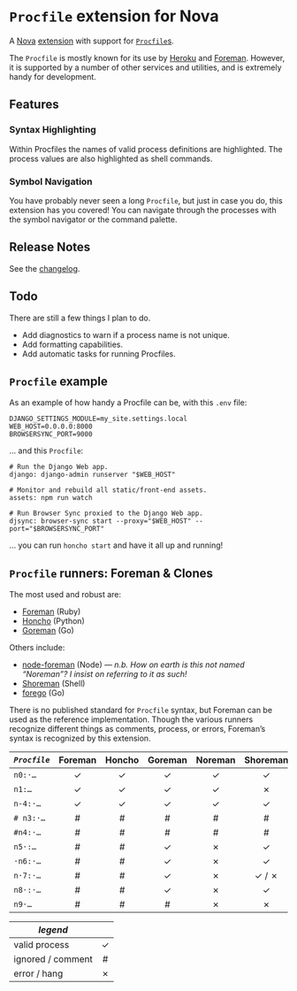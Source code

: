 # `Procfile` extension for Nova

A [Nova][nova] [extension][novaext] with support for [`Procfile`s][heroku].

The `Procfile` is mostly known for its use by [Heroku][] and [Foreman][]. However, it is
supported by a number of other services and utilities, and is extremely handy for
development.

## Features

### Syntax Highlighting

Within Procfiles the names of valid process definitions are highlighted. The process
values are also highlighted as shell commands.

### Symbol Navigation

You have probably never seen a long `Procfile`, but just in case you do, this extension
has you covered! You can navigate through the processes with the symbol navigator or the
command palette.

## Release Notes

See the [changelog](./CHANGELOG.md).

## Todo

There are still a few things I plan to do.

- Add diagnostics to warn if a process name is not unique.
- Add formatting capabilities.
- Add automatic tasks for running Procfiles.

## `Procfile` example

As an example of how handy a Procfile can be, with this `.env` file:

```dotenv
DJANGO_SETTINGS_MODULE=my_site.settings.local
WEB_HOST=0.0.0.0:8000
BROWSERSYNC_PORT=9000
```

… and this `Procfile`:

```procfile
# Run the Django Web app.
django: django-admin runserver "$WEB_HOST"

# Monitor and rebuild all static/front-end assets.
assets: npm run watch

# Run Browser Sync proxied to the Django Web app.
djsync: browser-sync start --proxy="$WEB_HOST" --port="$BROWSERSYNC_PORT"
```

… you can run `honcho start` and have it all up and running!

## `Procfile` runners: Foreman & Clones

The most used and robust are:

- [Foreman][] (Ruby)
- [Honcho][] (Python)
- [Goreman][] (Go)

Others include:

- [node-foreman][noreman] (Node) _— n.b. How on earth is this not named “Noreman”? I
  insist on referring to it as such!_
- [Shoreman][] (Shell)
- [forego][] (Go)

[nova]: https://nova.app/
[novaext]: https://extensions.panic.com
[heroku]: https://devcenter.heroku.com/articles/procfile
[foreman]: http://ddollar.github.io/foreman/
[honcho]: https://github.com/nickstenning/honcho
[goreman]: https://github.com/mattn/goreman
[noreman]: https://github.com/strongloop/node-foreman
[shoreman]: https://github.com/chrismytton/shoreman
[forego]: https://github.com/ddollar/forego

There is no published standard for `Procfile` syntax, but Foreman can be used as the
reference implementation. Though the various runners recognize different things as
comments, process, or errors, Foreman’s syntax is recognized by this extension.

| _`Procfile`_ | Foreman | Honcho | Goreman | Noreman | Shoreman | forego |
| ------------ | :-----: | :----: | :-----: | :-----: | :------: | :----: |
| `n0:·…`      |    ✓    |   ✓    |    ✓    |    ✓    |    ✓     |   ✓    |
| `n1:…`       |    ✓    |   ✓    |    ✓    |    ✓    |    ✗     |   ✓    |
| `n-4:·…`     |    ✓    |   ✓    |    ✓    |    ✓    |    ✓     |   ✓    |
| `# n3:·…`    |    #    |   #    |    #    |    #    |    #     |   ✗    |
| `#n4:·…`     |    #    |   #    |    #    |    #    |    #     |   ✗    |
| `n5·:…`      |    #    |   #    |    ✓    |    ✗    |    ✓     |   ✗    |
| `·n6:·…`     |    #    |   #    |    ✓    |    ✗    |    ✓     |   ✗    |
| `n·7:·…`     |    #    |   #    |    ✓    |    ✗    |  ✓ / ✗   |   ✗    |
| `n8·:·…`     |    #    |   #    |    ✓    |    ✗    |    ✓     |   ✗    |
| `n9·…`       |    #    |   #    |    #    |    ✗    |    ✗     |   ✗    |

| _legend_          |     |
| ----------------- | :-: |
| valid process     |  ✓  |
| ignored / comment |  #  |
| error / hang      |  ✗  |
